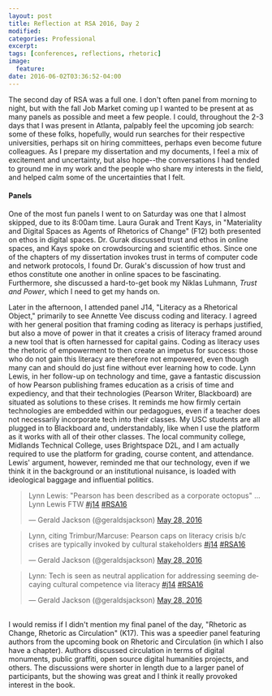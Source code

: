 ```yaml
---
layout: post
title: Reflection at RSA 2016, Day 2
modified:
categories: Professional
excerpt:
tags: [conferences, reflections, rhetoric]
image:
  feature:
date: 2016-06-02T03:36:52-04:00
---
```


The second day of RSA was a full one. I don't often panel from morning to night, but with the fall Job Market coming up I wanted to be present at as many panels as possible and meet a few people. I could, throughout the 2-3 days that I was present in Atlanta, palpably feel the upcoming job search: some of these folks, hopefully, would run searches for their respective universities, perhaps sit on hiring committees, perhaps even become future colleagues. As I prepare my dissertation and my documents, I feel a mix of excitement and uncertainty, but also hope--the conversations I had tended to ground me in my work and the people who share my interests in the field, and helped calm some of the uncertainties that I felt. 

<h4>Panels</h4>
One of the most fun panels I went to on Saturday was one that I almost skipped, due to its 8:00am time. Laura Gurak and Trent Kays, in "Materiality and Digital Spaces as Agents of Rhetorics of Change" (F12) both presented on ethos in digital spaces. Dr. Gurak discussed trust and ethos in online spaces, and Kays spoke on crowdsourcing and scientific ethos. Since one of the chapters of my dissertation invokes trust in terms of computer code and network protocols, I found Dr. Gurak's discussion of how trust and ethos constitute one another in online spaces to be fascinating. Furthermore, she discussed a hard-to-get book my Niklas Luhmann, <em>Trust and Power</em>, which I need to get my hands on.

Later in the afternoon, I attended panel J14, "Literacy as a Rhetorical Object," primarily to see Annette Vee discuss coding and literacy. I agreed with her general position that framing coding as literacy is perhaps justified, but also a move of power in that it creates a crisis of literacy framed around a new tool that is often harnessed for capital gains. Coding as literacy uses the rhetoric of empowerment to then create an impetus for success: those who do not gain this literacy are therefore not empowered, even though many can and should do just fine without ever learning how to code. Lynn Lewis, in her follow-up on technology and time, gave a fantastic discussion of how Pearson publishing frames education as a crisis of time and expediency, and that their technologies (Pearson Writer, Blackboard) are situated as solutions to these crises. It reminds me how firmly certain technologies are embedded within our pedagogues, even if a teacher does not necessarily incorporate tech into their classes. My USC students are all plugged in to Blackboard and, understandably, like when I use the platform as it works with all of their other classes. The local community college, Midlands Technical College, uses Brightspace D2L, and I am actually required to use the platform for grading, course content, and attendance. Lewis' argument, however, reminded me that our technology, even if we think it in the background or an institutional nuisance, is loaded with ideological baggage and influential politics. 

<blockquote class="twitter-tweet" data-lang="en"><p lang="en" dir="ltr">Lynn Lewis: &quot;Pearson has been described as a corporate octopus&quot; ... Lynn Lewis FTW <a href="https://twitter.com/hashtag/j14?src=hash">#j14</a> <a href="https://twitter.com/hashtag/RSA16?src=hash">#RSA16</a></p>&mdash; Gerald Jackson (@geraldsjackson) <a href="https://twitter.com/geraldsjackson/status/736631211913805824">May 28, 2016</a></blockquote> <script async src="//platform.twitter.com/widgets.js" charset="utf-8"></script>

<blockquote class="twitter-tweet" data-lang="en"><p lang="en" dir="ltr">Lynn, citing Trimbur/Marcuse: Pearson caps on literacy crisis b/c crises are typically invoked by cultural stakeholders <a href="https://twitter.com/hashtag/j14?src=hash">#j14</a> <a href="https://twitter.com/hashtag/RSA16?src=hash">#RSA16</a></p>&mdash; Gerald Jackson (@geraldsjackson) <a href="https://twitter.com/geraldsjackson/status/736632506292830208">May 28, 2016</a></blockquote> <script async src="//platform.twitter.com/widgets.js" charset="utf-8"></script>

<blockquote class="twitter-tweet" data-lang="en"><p lang="en" dir="ltr">Lynn: Tech is seen as neutral application for addressing seeming decaying cultural competence via literacy <a href="https://twitter.com/hashtag/j14?src=hash">#j14</a> <a href="https://twitter.com/hashtag/RSA16?src=hash">#RSA16</a></p>&mdash; Gerald Jackson (@geraldsjackson) <a href="https://twitter.com/geraldsjackson/status/736632718201638912">May 28, 2016</a></blockquote> <script async src="//platform.twitter.com/widgets.js" charset="utf-8"></script>

<br />
I would remiss if I didn't mention my final panel of the day, "Rhetoric as Change, Rhetoric as Circulation" (K17). This was a speedier panel featuring authors from the upcoming book on Rhetoric and Circulation (in which I also have a chapter). Authors discussed circulation in terms of digital monuments, public graffiti, open source digital humanities projects, and others. The discussions were shorter in length due to a larger panel of participants, but the showing was great and I think it really provoked interest in the book. 


